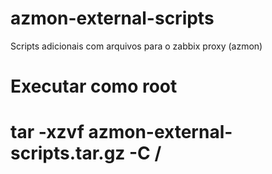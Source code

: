 # azmon-external-scripts


Scripts adicionais com arquivos para o zabbix proxy (azmon)

# Executar como root
# tar -xzvf azmon-external-scripts.tar.gz -C /
